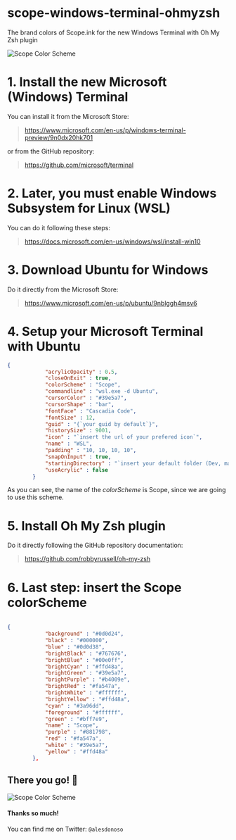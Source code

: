 # scope-windows-terminal-ohmyzsh
The brand colors of Scope.ink for the new Windows Terminal with Oh My Zsh plugin

![Scope Color Scheme](https://user-images.githubusercontent.com/48650098/66275820-b1595d00-e88c-11e9-983b-8aea6c498083.png)

# 1. Install the new Microsoft (Windows) Terminal

You can install it from the Microsoft Store:
>https://www.microsoft.com/en-us/p/windows-terminal-preview/9n0dx20hk701

or from the GitHub repository:

>https://github.com/microsoft/terminal

# 2. Later, you must enable Windows Subsystem for Linux (WSL)

You can do it following these steps:

>https://docs.microsoft.com/en-us/windows/wsl/install-win10

# 3. Download Ubuntu for Windows

Do it directly from the Microsoft Store:

> https://www.microsoft.com/en-us/p/ubuntu/9nblggh4msv6

# 4. Setup your Microsoft Terminal with Ubuntu

```json
{
            "acrylicOpacity" : 0.5,
            "closeOnExit" : true,
            "colorScheme" : "Scope",
            "commandline" : "wsl.exe -d Ubuntu",
            "cursorColor" : "#39e5a7",
            "cursorShape" : "bar",
            "fontFace" : "Cascadia Code",
            "fontSize" : 12,
            "guid" : "{`your guid by default`}",
            "historySize" : 9001,
            "icon" : "`insert the url of your prefered icon`",
            "name" : "WSL",
            "padding" : "10, 10, 10, 10",
            "snapOnInput" : true,
            "startingDirectory" : "`insert your default folder (Dev, maybe?)`",
            "useAcrylic" : false
        }
```

As you can see, the name of the *colorScheme* is Scope, since we are going to use this scheme.

# 5. Install Oh My Zsh plugin

Do it directly following the GitHub repository documentation:

> https://github.com/robbyrussell/oh-my-zsh

# 6. Last step: insert the Scope colorScheme

```json

{
            "background" : "#0d0d24",
            "black" : "#000000",
            "blue" : "#0d0d38",
            "brightBlack" : "#767676",
            "brightBlue" : "#00e0ff",
            "brightCyan" : "#ffd48a",
            "brightGreen" : "#39e5a7",
            "brightPurple" : "#b4009e",
            "brightRed" : "#fa547a",
            "brightWhite" : "#ffffff",
            "brightYellow" : "#ffd48a",
            "cyan" : "#3a96dd",
            "foreground" : "#ffffff",
            "green" : "#bff7e9",
            "name" : "Scope",
            "purple" : "#881798",
            "red" : "#fa547a",
            "white" : "#39e5a7",
            "yellow" : "#ffd48a"
        },
   ```
   
   ## There you go! 🚀
   
   
![Scope Color Scheme](https://user-images.githubusercontent.com/48650098/66275820-b1595d00-e88c-11e9-983b-8aea6c498083.png)

#### Thanks so much!
You can find me on Twitter:
```@alesdonoso```
